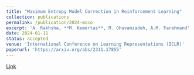 ```yaml
---
title: "Maximum Entropy Model Correction in Reinforcement Learning"
collection: publications
permalink: /publication/2024-moco
excerpt: 'A. Rakhsha, **M. Kemertas**, M. Ghavamzadeh, A.M. Farahmand'
date: 2024-01-11
status: accepted
venue: 'International Conference on Learning Representations (ICLR)'
paperurl: 'https://arxiv.org/abs/2311.17855'
---
```

[Link](https://arxiv.org/abs/2311.17855)
